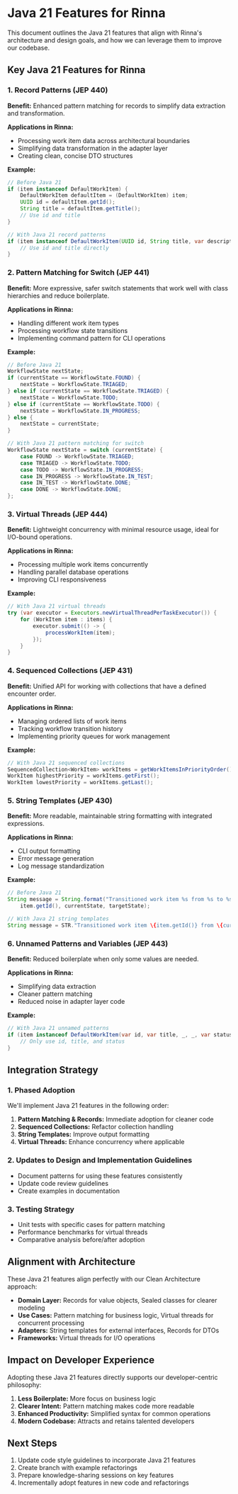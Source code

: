 <!-- Copyright (c) 2025 [Eric C. Mumford](https://github.com/heymumford) [@heymumford], Gemini Deep Research, Claude 3.7. -->

# Java 21 Features for Rinna

This document outlines the Java 21 features that align with Rinna's architecture and design goals, and how we can leverage them to improve our codebase.

## Key Java 21 Features for Rinna

### 1. Record Patterns (JEP 440)

**Benefit:** Enhanced pattern matching for records to simplify data extraction and transformation.

**Applications in Rinna:**
- Processing work item data across architectural boundaries
- Simplifying data transformation in the adapter layer
- Creating clean, concise DTO structures

**Example:**
```java
// Before Java 21
if (item instanceof DefaultWorkItem) {
    DefaultWorkItem defaultItem = (DefaultWorkItem) item;
    UUID id = defaultItem.getId();
    String title = defaultItem.getTitle();
    // Use id and title
}

// With Java 21 record patterns
if (item instanceof DefaultWorkItem(UUID id, String title, var description, var type, var status, var priority, var assignee, var createdAt, var updatedAt, var parentId)) {
    // Use id and title directly
}
```

### 2. Pattern Matching for Switch (JEP 441)

**Benefit:** More expressive, safer switch statements that work well with class hierarchies and reduce boilerplate.

**Applications in Rinna:**
- Handling different work item types
- Processing workflow state transitions
- Implementing command pattern for CLI operations

**Example:**
```java
// Before Java 21
WorkflowState nextState;
if (currentState == WorkflowState.FOUND) {
    nextState = WorkflowState.TRIAGED;
} else if (currentState == WorkflowState.TRIAGED) {
    nextState = WorkflowState.TODO;
} else if (currentState == WorkflowState.TODO) {
    nextState = WorkflowState.IN_PROGRESS;
} else {
    nextState = currentState;
}

// With Java 21 pattern matching for switch
WorkflowState nextState = switch (currentState) {
    case FOUND -> WorkflowState.TRIAGED;
    case TRIAGED -> WorkflowState.TODO;
    case TODO -> WorkflowState.IN_PROGRESS;
    case IN_PROGRESS -> WorkflowState.IN_TEST;
    case IN_TEST -> WorkflowState.DONE;
    case DONE -> WorkflowState.DONE;
};
```

### 3. Virtual Threads (JEP 444)

**Benefit:** Lightweight concurrency with minimal resource usage, ideal for I/O-bound operations.

**Applications in Rinna:**
- Processing multiple work items concurrently
- Handling parallel database operations
- Improving CLI responsiveness

**Example:**
```java
// With Java 21 virtual threads
try (var executor = Executors.newVirtualThreadPerTaskExecutor()) {
    for (WorkItem item : items) {
        executor.submit(() -> {
            processWorkItem(item);
        });
    }
}
```

### 4. Sequenced Collections (JEP 431)

**Benefit:** Unified API for working with collections that have a defined encounter order.

**Applications in Rinna:**
- Managing ordered lists of work items
- Tracking workflow transition history
- Implementing priority queues for work management

**Example:**
```java
// With Java 21 sequenced collections
SequencedCollection<WorkItem> workItems = getWorkItemsInPriorityOrder();
WorkItem highestPriority = workItems.getFirst();
WorkItem lowestPriority = workItems.getLast();
```

### 5. String Templates (JEP 430)

**Benefit:** More readable, maintainable string formatting with integrated expressions.

**Applications in Rinna:**
- CLI output formatting
- Error message generation
- Log message standardization

**Example:**
```java
// Before Java 21
String message = String.format("Transitioned work item %s from %s to %s", 
    item.getId(), currentState, targetState);

// With Java 21 string templates
String message = STR."Transitioned work item \{item.getId()} from \{currentState} to \{targetState}";
```

### 6. Unnamed Patterns and Variables (JEP 443)

**Benefit:** Reduced boilerplate when only some values are needed.

**Applications in Rinna:**
- Simplifying data extraction
- Cleaner pattern matching
- Reduced noise in adapter layer code

**Example:**
```java
// With Java 21 unnamed patterns
if (item instanceof DefaultWorkItem(var id, var title, _, _, var status, _, _, _, _, _)) {
    // Only use id, title, and status
}
```

## Integration Strategy

### 1. Phased Adoption

We'll implement Java 21 features in the following order:

1. **Pattern Matching & Records:** Immediate adoption for cleaner code
2. **Sequenced Collections:** Refactor collection handling
3. **String Templates:** Improve output formatting
4. **Virtual Threads:** Enhance concurrency where applicable

### 2. Updates to Design and Implementation Guidelines

- Document patterns for using these features consistently
- Update code review guidelines
- Create examples in documentation

### 3. Testing Strategy

- Unit tests with specific cases for pattern matching
- Performance benchmarks for virtual threads
- Comparative analysis before/after adoption

## Alignment with Architecture

These Java 21 features align perfectly with our Clean Architecture approach:

- **Domain Layer:** Records for value objects, Sealed classes for clearer modeling
- **Use Cases:** Pattern matching for business logic, Virtual threads for concurrent processing
- **Adapters:** String templates for external interfaces, Records for DTOs
- **Frameworks:** Virtual threads for I/O operations

## Impact on Developer Experience

Adopting these Java 21 features directly supports our developer-centric philosophy:

1. **Less Boilerplate:** More focus on business logic
2. **Clearer Intent:** Pattern matching makes code more readable
3. **Enhanced Productivity:** Simplified syntax for common operations
4. **Modern Codebase:** Attracts and retains talented developers

## Next Steps

1. Update code style guidelines to incorporate Java 21 features
2. Create branch with example refactorings
3. Prepare knowledge-sharing sessions on key features
4. Incrementally adopt features in new code and refactorings
